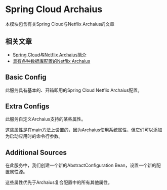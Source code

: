 # Spring Cloud Archaius

本模块包含有关Spring Cloud与Netflix Archaius的文章

## 相关文章

+ [Spring Cloud与Netflix Archaius简介](docs/SpringCloud与Netflix-Archaius简介.md)
+ [具有各种数据库配置的Netflix Archaius](docs/具有各种数据库配置的Netflix-Archaius.md)

## Basic Config

此服务具有基本的、开箱即用的Spring Cloud Netflix Archaius配置。

## Extra Configs

此服务自定义Archaius支持的某些属性。

这些属性是在main方法上设置的，因为Archaius使用系统属性，但它们可以添加为启动应用时的命令行参数。

## Additional Sources

在此服务中，我们创建一个新的AbstractConfiguration Bean，设置一个新的配置属性源。

这些属性优先于Archaius复合配置中的所有其他属性。
